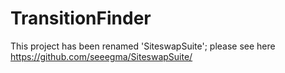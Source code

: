 # TransitionFinder

This project has been renamed 'SiteswapSuite'; please see here https://github.com/seeegma/SiteswapSuite/
